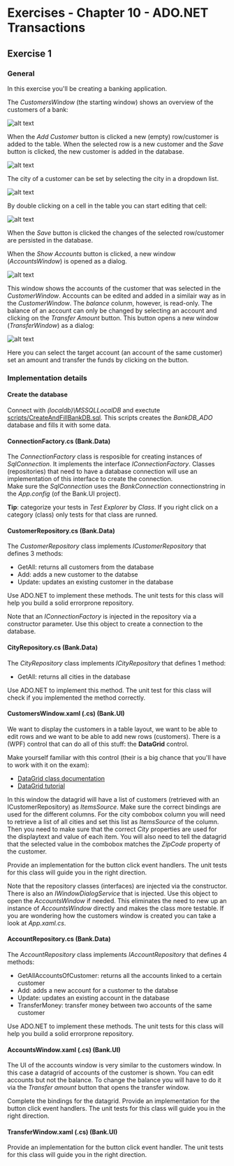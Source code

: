 # Exercises - Chapter 10 - ADO.NET Transactions

## Exercise 1

### General
In this exercise you'll be creating a banking application.

The *CustomersWindow* (the starting window) shows an overview of the customers of a bank:

![alt text][img_customers_window]
 
When the *Add Customer* button is clicked a new (empty) row/customer is added to the table. 
When the selected row is a new customer and the *Save* button is clicked, the new customer is added in the database.

![alt text][img_customers_window_addrow]

The city of a customer can be set by selecting the city in a dropdown list.

![alt text][img_customers_window_selectcity]

By double clicking on a cell in the table you can start editing that cell:

![alt text][img_customers_window_editrow]

When the *Save* button is clicked the changes of the selected row/customer are persisted in the database.

When the *Show Accounts* button is clicked, a new window (*AccountsWindow*) is opened as a dialog. 

![alt text][img_accounts_window]

This window shows the accounts of the customer that was selected in the *CustomerWindow*. 
Accounts can be edited and added in a similair way as in the *CustomerWindow*. 
The *balance* colunm, however, is read-only. The balance of an account can only be changed by selecting an account and clicking on the *Transfer Amount* button. 
This button opens a new window (*TransferWindow*) as a dialog:

![alt text][img_transfer_window]

Here you can select the target account (an account of the same customer) set an amount and transfer the funds by clicking on the button.

### Implementation details

#### Create the database
Connect with *(localdb)\MSSQLLocalDB* and exectute [scripts/CreateAndFillBankDB.sql](scripts/CreateAndFillBankDB.sql). 
This scripts creates the *BankDB_ADO* database and fills it with some data.

#### ConnectionFactory.cs (Bank.Data)
The *ConnectionFactory* class is resposible for creating instances of *SqlConnection*. 
It implements the interface *IConnectionFactory*. Classes (repositories) that need to have a database connection will use an implementation of this interface to create the connection.  
Make sure the *SqlConnection* uses the *BankConnection* connectionstring in the *App.config* (of the Bank.UI project).

**Tip**: categorize your tests in *Test Explorer* by *Class*. If you right click on a category (class) only tests for that class are runned.

#### CustomerRepository.cs (Bank.Data)
The *CustomerRepository* class implements *ICustomerRepository* that defines 3 methods:
* GetAll: returns all customers from the database
* Add: adds a new customer to the databse
* Update: updates an existing customer in the database

Use ADO.NET to implement these methods. 
The unit tests for this class will help you build a solid errorprone repository.

Note that an *IConnectionFactory* is injected in the repository via a constructor parameter. 
Use this object to create a connection to the database. 

#### CityRepository.cs (Bank.Data)
The *CityRepository* class implements *ICityRepository* that defines 1 method:
* GetAll: returns all cities in the database

Use ADO.NET to implement this method. 
The unit test for this class will check if you implemented the method correctly.

#### CustomersWindow.xaml (.cs) (Bank.UI)
We want to display the customers in a table layout, we want to be able to edit rows and we want to be able to add new rows (customers). 
There is a (WPF) control that can do all of this stuff: the **DataGrid** control. 

Make yourself familiar with this control (their is a big chance that you'll have to work with it on the exam):
* [DataGrid class documentation](https://docs.microsoft.com/en-us/dotnet/api/system.windows.controls.datagrid)
* [DataGrid tutorial](https://www.wpftutorial.net/DataGrid.html)

In this window the datagrid will have a list of customers (retrieved with an ICustomerRepository) as *ItemsSource*. 
Make sure the correct bindings are used for the different columns. 
For the city combobox column you will need to retrieve a list of all cities and set this list as *ItemsSource* of the column. 
Then you need to make sure that the correct *City* properties are used for the displaytext and value of each item. 
You will also need to tell the datagrid that the selected value in the combobox matches the *ZipCode* property of the customer. 

Provide an implementation for the button click event handlers. 
The unit tests for this class will guide you in the right direction.

Note that the repository classes (interfaces) are injected via the constructor.
There is also an *IWindowDialogService* that is injected. Use this object to open the *AccountsWindow* if needed. 
This eliminates the need to new up an instance of *AccountsWindow* directly and makes the class more testable. 
If you are wondering how the customers window is created you can take a look at *App.xaml.cs*.

#### AccountRepository.cs (Bank.Data)
The *AccountRepository* class implements *IAccountRepository* that defines 4 methods:
* GetAllAccountsOfCustomer: returns all the accounts linked to a certain customer
* Add: adds a new account for a customer to the databse
* Update: updates an existing account in the database
* TransferMoney: transfer money between two accounts of the same customer

Use ADO.NET to implement these methods. 
The unit tests for this class will help you build a solid errorprone repository.

#### AccountsWindow.xaml (.cs) (Bank.UI)
The UI of the accounts window is very similar to the customers window. 
In this case a datagrid of accounts of the customer is shown.
You can edit accounts but not the balance. To change the balance you will have to do it via the *Transfer amount* button that opens the transfer window. 

Complete the bindings for the datagrid. 
Provide an implementation for the button click event handlers. 
The unit tests for this class will guide you in the right direction.

#### TransferWindow.xaml (.cs) (Bank.UI) 
Provide an implementation for the button click event handler. 
The unit tests for this class will guide you in the right direction.

[img_customers_window]:images/customers_window.png "Overview of customers"
[img_customers_window_editrow]:images/customers_window_edit_row.png "Edit a customer row"
[img_customers_window_addrow]:images/customers_window_add_row.png "Add a new customer row"
[img_customers_window_selectcity]:images/customers_window_select_city.png "Select a city"
[img_accounts_window]:images/accounts_window.png "Overview of the accounts of a customer"
[img_transfer_window]:images/transfer_window.png "Transfer an amount"